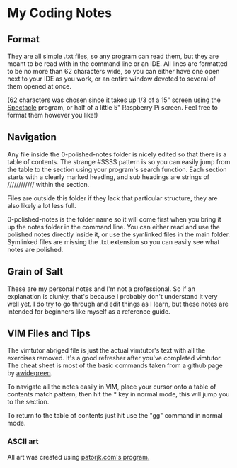 # My Coding Notes

## Format

They are all simple .txt files, so any program can read them, but they are meant to be read with in the command line or an IDE. All lines are formatted to be no more than 62 characters wide, so you can either have one open next to your IDE as you work, or an entire window devoted to several of them opened at once. 

(62 characters was chosen since it takes up 1/3 of a 15" screen using the [Spectacle](https://www.spectacleapp.com/) program, or half of a little 5" Raspberry Pi screen. Feel free to format them however you like!)  

## Navigation 
Any file inside the 0-polished-notes folder is nicely edited so that there is a table of contents. The strange #SSSS pattern is so you can easily jump from the table to the section using your program's search function. Each section starts with a clearly marked heading, and sub headings are strings of //////////// within the section.

Files are outside this folder if they lack that particular structure, they are also likely a lot less full. 

0-polished-notes is the folder name so it will come first when you bring it up the notes folder in the command line. You can either read and use the polished notes directly inside it, or use the symlinked files in the main folder. Symlinked files are missing the .txt extension so you can easily see what notes are polished.

## Grain of Salt 
These are my personal notes and I'm not a professional. So if an explanation is clunky, that's because I probably don't understand it  very well yet. I do try to go through and edit things as I learn, but these notes are intended for beginners like myself as a reference guide.

## VIM Files and Tips
The vimtutor abriged file is just the actual vimtutor's text with all the exercises removed. It's a good refresher after you've completed vimtutor. The cheat sheet is most of the basic commands taken from a github page by [awidegreen](https://gist.github.com/awidegreen/3854277#file-vim_cheatsheet-md).

To navigate all the notes easily in VIM, place your cursor onto a table of contents match pattern, then hit the * key in normal mode, this will jump you to the section.

To return to the table of contents just hit use the "gg" command in normal mode.

### ASCII art
All art was created using [patorjk.com's program.](http://patorjk.com/software/taag/#p=display&f=Big&t=Notes)
